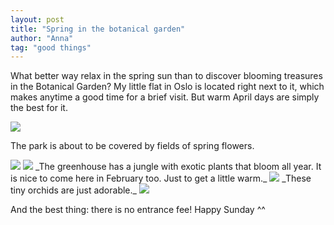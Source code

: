 ```yaml
---
layout: post
title: "Spring in the botanical garden"
author: "Anna"
tag: "good things"
---
```


What better way relax in the spring sun than to discover blooming treasures in the Botanical Garden? My little flat in Oslo is located right next to it, which makes anytime a good time for a brief visit. But warm April days are simply the best for it.
<br>

<img border="0" src="https://live.staticflickr.com/7805/46833746494_fed272588b_c.jpg">

The park is about to be covered by fields of spring flowers.

<img border="0" src="https://live.staticflickr.com/7820/32614878547_b0711f91e3_b.jpg">
<img border="0" src="https://live.staticflickr.com/7890/32614875427_34ff416b5d_b.jpg">
_The greenhouse has a jungle with exotic plants that bloom all year. It is nice to come here in February too. Just to get a little warm._


<img border="0" src="https://live.staticflickr.com/7863/46641889835_a6bbcf37c3_b.jpg">
_These tiny orchids are just adorable._


<img border="0" src="https://live.staticflickr.com/7832/47557507061_b17005a460_b.jpg">


 And the best thing: there is no entrance fee! Happy Sunday ^^
